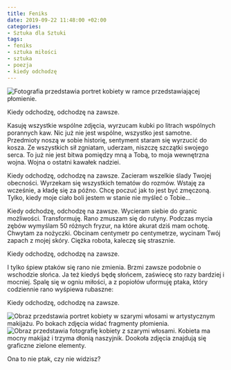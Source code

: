 ```yaml
---
title: Feniks
date: 2019-09-22 11:48:00 +02:00
categories:
- Sztuka dla Sztuki
tags:
- feniks
- sztuka miłości
- sztuka
- poezja
- kiedy odchodzę
---
```


![Fotografia przedstawia portret kobiety w ramce przedstawiającej płomienie.](https://assets1.ello.co/uploads/asset/attachment/10254003/ello-optimized-ed9f11ec.jpg)

Kiedy odchodzę, odchodzę na zawsze. 

Kasuję wszystkie wspólne zdjęcia, wyrzucam kubki po litrach wspólnych porannych kaw. Nic już nie jest wspólne, wszystko jest samotne.
Przedmioty noszą w sobie historię, sentyment staram się wyrzucić do kosza. Ze wszystkich sił zgniatam, uderzam, niszczę szczątki swojego serca. To już nie jest bitwa pomiędzy mną a Tobą, to moja wewnętrzna wojna. Wojna o ostatni kawałek nadziei.

Kiedy odchodzę, odchodzę na zawsze. Zacieram wszelkie ślady Twojej obecności. Wyrzekam się wszystkich tematów do rozmów. Wstaję za wcześnie, a kładę się za późno. Chcę poczuć jak to jest być zmęczoną. Tylko, kiedy moje ciało boli jestem w stanie nie myśleć o Tobie…

Kiedy odchodzę, odchodzę na zawsze. Wycieram siebie do granic możliwości. Transformuję. Rano zmuszam się do rutyny. Podczas mycia zębów wymyślam 50 różnych fryzur, na które akurat dziś mam ochotę. Chwytam za nożyczki. Obcinam centymetr po centymetrze, wycinam Twój zapach z mojej skóry. Ciężka robota, kaleczę się strasznie. 

Kiedy odchodzę, odchodzę na zawsze. 

I tylko śpiew ptaków się rano nie zmienia. Brzmi zawsze podobnie o wschodzie słońca. Ja też kiedyś będę słońcem, zaświecę sto razy bardziej i mocniej. Spalę się w ogniu miłości, a z popiołów uformuję ptaka, który codziennie rano wyśpiewa rubaszne:

Kiedy odchodzę, odchodzę na zawsze.

![Obraz przedstawia portret kobiety w szarymi włosami w artystycznym makijażu. Po bokach zdjęcia widać fragmenty płomienia.](https://assets1.ello.co/uploads/asset/attachment/10253601/ello-optimized-831da441.jpg)
![Obraz przedstawia fotografię kobiety z szarymi włosami. Kobieta ma mocny makijaż i trzyma dłonią naszyjnik. Dookoła zdjęcia znajdują się graficzne zielone elementy.](https://assets2.ello.co/uploads/asset/attachment/10253600/ello-optimized-d6586a27.jpg)

Ona to nie ptak, czy nie widzisz?
